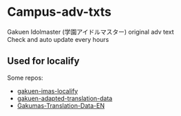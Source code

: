 # Campus-adv-txts
 Gakuen Idolmaster (学園アイドルマスター) original adv text  
 Check and auto update every hours

## Used for localify
Some repos:
- [gakuen-imas-localify](https://github.com/chinosk6/gakuen-imas-localify)
- [gakuen-adapted-translation-data](https://github.com/imas-tools/gakuen-adapted-translation-data)
- [Gakumas-Translation-Data-EN](https://github.com/NatsumeLS/Gakumas-Translation-Data-EN)

